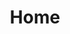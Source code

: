 ---
# https://vitepress.dev/reference/default-theme-home-page
layout: home
title: Home

hero:
  name: "Lulu's Favorites"
  # text: "a tech enthusiast's haven!"
  tagline:  Welcome to "Lulu's Favorites"! Explore the tech wonders from my browser favorites - coding, hardware, and more. Let's embark on this tech journey together!
  image:
    src: /1F31F.svg
    alt: Vitest
  actions:
    - theme: brand
      text: Start Exploring
      link: welcome.md

features:
  - title: Explore Curated Tech Wonders
    details: Welcome to "Lulu's Favorites"! Discover a curated collection of tech wonders from the internet - coding, hardware, and more.
    icon: 🌏
  - title: Handpicked Goodness
    details: Every item is handpicked by me, Lulu, to inspire your tech passion and projects.
    icon: 💖
  - title: Powered by VitePress
    details: Enjoy a seamless browsing experience with VitePress, the lightning-fast static site generator.
    icon: 🚀
  - title: Join the Adventure
    details: Let's embark on a tech journey together - learning, creating, and sharing knowledge!
    icon: ⚒️

---